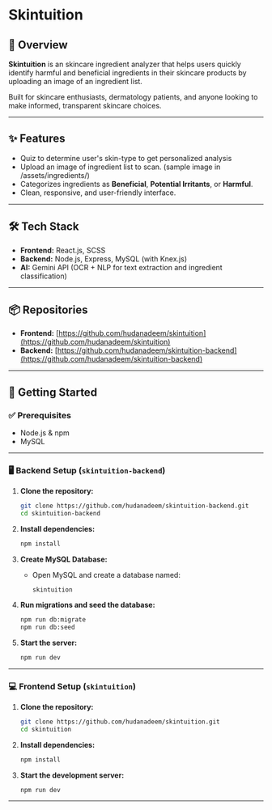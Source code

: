 # Skintuition

## 🧴 Overview

**Skintuition** is an skincare ingredient analyzer that helps users quickly identify harmful and beneficial ingredients in their skincare products by uploading an image of an ingredient list.

Built for skincare enthusiasts, dermatology patients, and anyone looking to make informed, transparent skincare choices.

---

## ✨ Features

- Quiz to determine user's skin-type to get personalized analysis
- Upload an image of ingredient list to scan. (sample image in /assets/ingredients/)
- Categorizes ingredients as **Beneficial**, **Potential Irritants**, or **Harmful**.
- Clean, responsive, and user-friendly interface.

---

## 🛠 Tech Stack

- **Frontend:** React.js, SCSS
- **Backend:** Node.js, Express, MySQL (with Knex.js)
- **AI:** Gemini API (OCR + NLP for text extraction and ingredient classification)

---

## 📦 Repositories

- **Frontend:** [https://github.com/hudanadeem/skintuition](https://github.com/hudanadeem/skintuition)
- **Backend:** [https://github.com/hudanadeem/skintuition-backend](https://github.com/hudanadeem/skintuition-backend)

---

## 🚀 Getting Started

### ✅ Prerequisites

- Node.js & npm
- MySQL

---

### 🖥️ Backend Setup (`skintuition-backend`)

1. **Clone the repository:**

   ```bash
   git clone https://github.com/hudanadeem/skintuition-backend.git
   cd skintuition-backend
   ```

2. **Install dependencies:**

   ```bash
   npm install
   ```

3. **Create MySQL Database:**

   - Open MySQL and create a database named:
     ```
     skintuition
     ```

4. **Run migrations and seed the database:**

   ```bash
   npm run db:migrate
   npm run db:seed
   ```

5. **Start the server:**

   ```bash
   npm run dev
   ```

---

### 💻 Frontend Setup (`skintuition`)

1. **Clone the repository:**

   ```bash
   git clone https://github.com/hudanadeem/skintuition.git
   cd skintuition
   ```
2. **Install dependencies:**

   ```bash
   npm install
   ```

3. **Start the development server:**

   ```bash
   npm run dev
   ```

---
